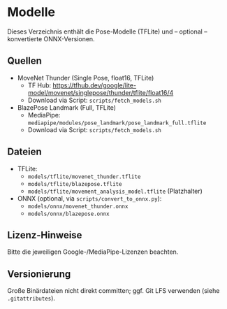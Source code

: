 # Modelle

Dieses Verzeichnis enthält die Pose-Modelle (TFLite) und – optional – konvertierte ONNX-Versionen.

## Quellen
- MoveNet Thunder (Single Pose, float16, TFLite)
  - TF Hub: https://tfhub.dev/google/lite-model/movenet/singlepose/thunder/tflite/float16/4
  - Download via Script: `scripts/fetch_models.sh`
- BlazePose Landmark (Full, TFLite)
  - MediaPipe: `mediapipe/modules/pose_landmark/pose_landmark_full.tflite`
  - Download via Script: `scripts/fetch_models.sh`

## Dateien
- TFLite:
  - `models/tflite/movenet_thunder.tflite`
  - `models/tflite/blazepose.tflite`
  - `models/tflite/movement_analysis_model.tflite` (Platzhalter)
- ONNX (optional, via `scripts/convert_to_onnx.py`):
  - `models/onnx/movenet_thunder.onnx`
  - `models/onnx/blazepose.onnx`

## Lizenz-Hinweise
Bitte die jeweiligen Google-/MediaPipe-Lizenzen beachten.

## Versionierung
Große Binärdateien nicht direkt committen; ggf. Git LFS verwenden (siehe `.gitattributes`).